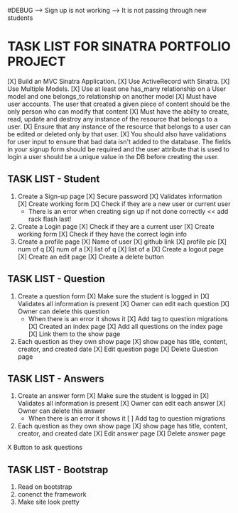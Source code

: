 #DEBUG
--> Sign up is not working --> It is not passing through new students
# TASK LIST FOR SINATRA PORTFOLIO PROJECT
[X] Build an MVC Sinatra Application.
[X] Use ActiveRecord with Sinatra.
[X] Use Multiple Models.
[X] Use at least one has_many relationship on a User model and one belongs_to relationship on another model
[X] Must have user accounts. The user that created a given piece of content should be the only person who can modify that content
[X] Must have the abilty to create, read, update and destroy any instance of the resource that belongs to a user.
[X] Ensure that any instance of the resource that belongs to a user can be edited or deleted only by that user.
[X] You should also have validations for user input to ensure that bad data isn't added to the database. The fields in your signup form should be required and the user attribute that is used to login a user should be a unique value in the DB before creating the user.

## TASK LIST - Student
1. Create a Sign-up page
    [X] Secure password
    [X] Validates information
    [X] Create working form 
    [X] Check if they are a new user or current user
    - There is an error when creating sign up if not done correctly << add rack flash last! 
2. Create a Login page
    [X] Check if they are a current user
    [X] Create working form
    [X] Check if they have the correct login info
3. Create a profile page
    [X] Name of user
    [X] github link
    [X] profile pic
    [X] num of q
    [X] num of a
    [X] list of q
    [X] list of a
[X] Create a logout page
[X] Create an edit page
[X] Create a delete button

## TASK LIST - Question
1. Create a question form 
    [X] Make sure the student is logged in
    [X] Validates all information is present
    [X] Owner can edit each question
    [X] Owner can delete this question
    - When there is an error it shows it
[X] Add tag to question migrations
[X] Created an index page
    [X] Add all questions on the index page 
    [X] Link them to the show page
4. Each question as they own show page 
    [X] show page has title, content, creator, and created date
    [X] Edit question page
    [X] Delete Question page

## TASK LIST - Answers
1. Create an answer form 
    [X] Make sure the student is logged in
    [X] Validates all information is present
    [X] Owner can edit each answer
    [X] Owner can delete this answer
    - When there is an error it shows it
[ ] Add tag to question migrations
4. Each question as they own show page 
    [X] show page has title, content, creator, and created date
    [X] Edit answer page
    [X] Delete answer page

X Button to ask questions
## TASK LIST - Bootstrap

1. Read on bootstrap
2. conenct the framework
3. Make site look pretty 

